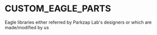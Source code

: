 # CUSTOM_EAGLE_PARTS
Eagle libraries either referred by Parkzap Lab's designers or which are made/modified by us
